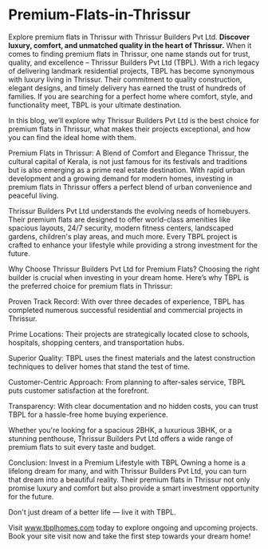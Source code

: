 # Premium-Flats-in-Thrissur
Explore premium flats in Thrissur with Thrissur Builders Pvt Ltd.
**Discover luxury, comfort, and unmatched quality in the heart of Thrissur.**
When it comes to finding premium flats in Thrissur, one name stands out for trust, quality, and excellence – Thrissur Builders Pvt Ltd (TBPL). With a rich legacy of delivering landmark residential projects, TBPL has become synonymous with luxury living in Thrissur. Their commitment to quality construction, elegant designs, and timely delivery has earned the trust of hundreds of families. If you are searching for a perfect home where comfort, style, and functionality meet, TBPL is your ultimate destination.

In this blog, we’ll explore why Thrissur Builders Pvt Ltd is the best choice for premium flats in Thrissur, what makes their projects exceptional, and how you can find the ideal home with them.

Premium Flats in Thrissur: A Blend of Comfort and Elegance
Thrissur, the cultural capital of Kerala, is not just famous for its festivals and traditions but is also emerging as a prime real estate destination. With rapid urban development and a growing demand for modern homes, investing in premium flats in Thrissur offers a perfect blend of urban convenience and peaceful living.

Thrissur Builders Pvt Ltd understands the evolving needs of homebuyers. Their premium flats are designed to offer world-class amenities like spacious layouts, 24/7 security, modern fitness centers, landscaped gardens, children's play areas, and much more. Every TBPL project is crafted to enhance your lifestyle while providing a strong investment for the future.

Why Choose Thrissur Builders Pvt Ltd for Premium Flats?
Choosing the right builder is crucial when investing in your dream home. Here’s why TBPL is the preferred choice for premium flats in Thrissur:

Proven Track Record: With over three decades of experience, TBPL has completed numerous successful residential and commercial projects in Thrissur.

Prime Locations: Their projects are strategically located close to schools, hospitals, shopping centers, and transportation hubs.

Superior Quality: TBPL uses the finest materials and the latest construction techniques to deliver homes that stand the test of time.

Customer-Centric Approach: From planning to after-sales service, TBPL puts customer satisfaction at the forefront.

Transparency: With clear documentation and no hidden costs, you can trust TBPL for a hassle-free home buying experience.

Whether you're looking for a spacious 2BHK, a luxurious 3BHK, or a stunning penthouse, Thrissur Builders Pvt Ltd offers a wide range of premium flats to suit every taste and budget.

Conclusion: Invest in a Premium Lifestyle with TBPL
Owning a home is a lifelong dream for many, and with Thrissur Builders Pvt Ltd, you can turn that dream into a beautiful reality. Their premium flats in Thrissur not only promise luxury and comfort but also provide a smart investment opportunity for the future.

Don't just dream of a better life — live it with TBPL.

Visit www.tbplhomes.com today to explore ongoing and upcoming projects. Book your site visit now and take the first step towards your dream home!


